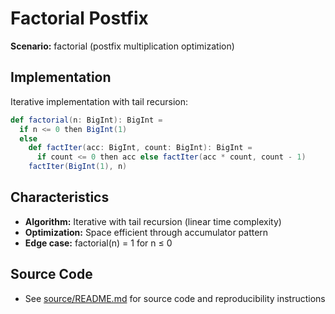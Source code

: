 # Factorial Postfix

**Scenario:** factorial (postfix multiplication optimization)

## Implementation

Iterative implementation with tail recursion:

```scala
def factorial(n: BigInt): BigInt =
  if n <= 0 then BigInt(1)
  else
    def factIter(acc: BigInt, count: BigInt): BigInt =
      if count <= 0 then acc else factIter(acc * count, count - 1)
    factIter(BigInt(1), n)
```

## Characteristics

- **Algorithm:** Iterative with tail recursion (linear time complexity)
- **Optimization:** Space efficient through accumulator pattern
- **Edge case:** factorial(n) = 1 for n ≤ 0

## Source Code

- See [source/README.md](source/README.md) for source code and reproducibility instructions
